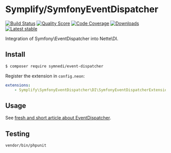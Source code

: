 # Symplify/SymfonyEventDispatcher

[![Build Status](https://img.shields.io/travis/Symplify/SymfonyEventDispatcher.svg?style=flat-square)](https://travis-ci.org/Symplify/SymfonyEventDispatcher)
[![Quality Score](https://img.shields.io/scrutinizer/g/Symplify/SymfonyEventDispatcher.svg?style=flat-square)](https://scrutinizer-ci.com/g/Symplify/SymfonyEventDispatcher)
[![Code Coverage](https://img.shields.io/scrutinizer/coverage/g/Symplify/SymfonyEventDispatcher.svg?style=flat-square)](https://scrutinizer-ci.com/g/Symplify/SymfonyEventDispatcher)
[![Downloads](https://img.shields.io/packagist/dt/symnedi/event-dispatcher.svg?style=flat-square)](https://packagist.org/packages/symnedi/event-dispatcher)
[![Latest stable](https://img.shields.io/packagist/v/symnedi/event-dispatcher.svg?style=flat-square)](https://packagist.org/packages/symnedi/event-dispatcher)


Integration of Symfony\EventDispatcher into Nette\DI.



## Install

```sh
$ composer require symnedi/event-dispatcher
```

Register the extension in `config.neon`:

```yaml
extensions:
	- Symplify\SymfonyEventDispatcher\DI\SymfonyEventDispatcherExtension
```


## Usage

See [fresh and short article about EventDispatcher](http://pehapkari.cz/blog/2016/12/05/symfony-event-dispatcher).



## Testing

```sh
vendor/bin/phpunit
```
